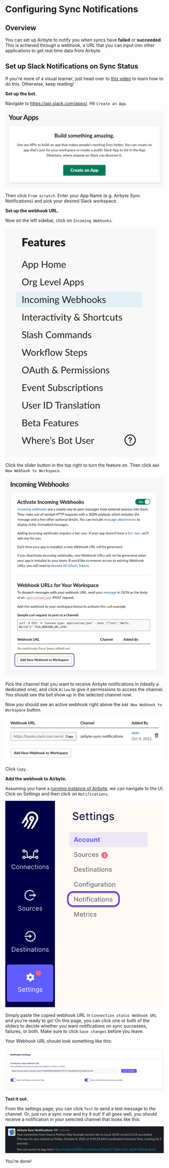 # Configuring Sync Notifications

## Overview

You can set up Airbyte to notify you when syncs have **failed** or **succeeded**. This is achieved through a webhook, a URL that you can input into other applications to get real time data from Airbyte.

## Set up Slack Notifications on Sync Status

If you're more of a visual learner, just head over to [this video](https://www.youtube.com/watch?v=NjYm8F-KiFc&ab_channel=Airbyte) to learn how to do this. Otherwise, keep reading!

**Set up the bot.**

Navigate to https://api.slack.com/apps/. Hit `Create an App`. 

![](../.gitbook/assets/notifications_create_slack_app.png)   

Then click `From scratch`. Enter your App Name (e.g. Airbyte Sync Notifications) and pick your desired Slack workspace. 

**Set up the webhook URL.**

Now on the left sidebar, click on `Incoming Webhooks`. 

![](../.gitbook/assets/notifications_incoming_webhooks.png)

Click the slider button in the top right to turn the feature on. Then click `Add New Webhook to Workspace`.

![](../.gitbook/assets/notifications_add_new_webhook.png)

Pick the channel that you want to receive Airbyte notifications in (ideally a dedicated one), and click `Allow` to give it permissions to access the channel. You should see the bot show up in the selected channel now.

Now you should see an active webhook right above the `Add New Webhook to Workspace` button.

![](../.gitbook/assets/notifications_webhook_url.png) 

Click `Copy.`

**Add the webhook to Airbyte.**

Assuming you have a [running instance of Airbyte](../deploying-airbyte/local-deployment.md), we can navigate to the UI. Click on Settings and then click on `Notifications`.

![](../.gitbook/assets/notifications_airbyte_settings.png)

Simply paste the copied webhook URL in `Connection status Webhook URL` and you're ready to go! On this page, you can click one or both of the sliders to decide whether you want notifications on sync successes, failures, or both. Make sure to click `Save changes` before you leave.

Your Webhook URL should look something like this:

![](../.gitbook/assets/notifications_airbyte_notification_settings.png)

**Test it out.**

From the settings page, you can click `Test` to send a test message to the channel. Or, just run a sync now and try it out! If all goes well, you should receive a notification in your selected channel that looks like this:

![](../.gitbook/assets/notifications_slack_message.png)

You're done!
